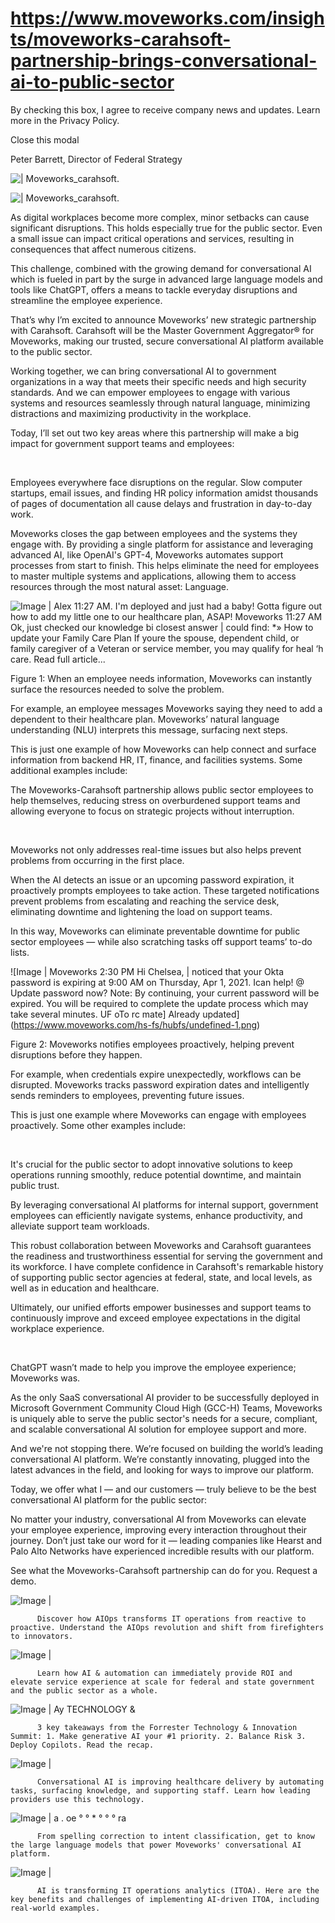 # https://www.moveworks.com/insights/moveworks-carahsoft-partnership-brings-conversational-ai-to-public-sector

By checking this box, I agree to receive company news and updates. Learn more in the Privacy Policy.







  Close this modal
  



Peter Barrett, Director of Federal Strategy


![ | Moveworks_carahsoft.](https://www.moveworks.com/hubfs/Moveworks-Carahsoft.png)

![ | Moveworks_carahsoft.](https://www.moveworks.com/hubfs/Moveworks-Carahsoft.png)

As digital workplaces become more complex, minor setbacks can cause significant disruptions. This holds especially true for the public sector. Even a small issue can impact critical operations and services, resulting in consequences that affect numerous citizens.

This challenge, combined with the growing demand for conversational AI which is fueled in part by the surge in advanced large language models and tools like ChatGPT, offers a means to tackle everyday disruptions and streamline the employee experience.

That’s why I’m excited to announce Moveworks’ new strategic partnership with Carahsoft. Carahsoft will be the Master Government Aggregator® for Moveworks, making our trusted, secure conversational AI platform available to the public sector.

Working together, we can bring conversational AI to government organizations in a way that meets their specific needs and high security standards. And we can empower employees to engage with various systems and resources seamlessly through natural language, minimizing distractions and maximizing productivity in the workplace.

Today, I’ll set out two key areas where this partnership will make a big impact for government support teams and employees:

 

Employees everywhere face disruptions on the regular. Slow computer startups, email issues, and finding HR policy information amidst thousands of pages of documentation all cause delays and frustration in day-to-day work.

Moveworks closes the gap between employees and the systems they engage with. By providing a single platform for assistance and leveraging advanced AI, like OpenAI's GPT-4, Moveworks automates support processes from start to finish. This helps eliminate the need for employees to master multiple systems and applications, allowing them to access resources through the most natural asset: Language. 



![Image | Alex 11:27 AM. I'm deployed and just had a baby! Gotta figure out how to add my little one to our healthcare plan, ASAP! Moveworks 11:27 AM Ok, just checked our knowledge bi closest answer | could find: *» How to update your Family Care Plan If youre the spouse, dependent child, or family caregiver of a Veteran or service member, you may qualify for heal ‘h care. Read full article...](https://www.moveworks.com/hs-fs/hubfs/undefined.png)

Figure 1: When an employee needs information, Moveworks can instantly surface the resources needed to solve the problem.

For example, an employee messages Moveworks saying they need to add a dependent to their healthcare plan. Moveworks’ natural language understanding (NLU) interprets this message, surfacing next steps.

This is just one example of how Moveworks can help connect and surface information from backend HR, IT, finance, and facilities systems. Some additional examples include:

The Moveworks-Carahsoft partnership allows public sector employees to help themselves, reducing stress on overburdened support teams and allowing everyone to focus on strategic projects without interruption.

 

Moveworks not only addresses real-time issues but also helps prevent problems from occurring in the first place.

When the AI detects an issue or an upcoming password expiration, it proactively prompts employees to take action. These targeted notifications prevent problems from escalating and reaching the service desk, eliminating downtime and lightening the load on support teams.

In this way, Moveworks can eliminate preventable downtime for public sector employees — while also scratching tasks off support teams’ to-do lists.



![Image | Moveworks 2:30 PM Hi Chelsea, | noticed that your Okta password is expiring at 9:00 AM on Thursday, Apr 1, 2021. Ican help! @ Update password now? Note: By continuing, your current password will be expired. You will be required to complete the update process which may take several minutes. UF oTo rc mate] Already updated](https://www.moveworks.com/hs-fs/hubfs/undefined-1.png)

Figure 2: Moveworks notifies employees proactively, helping prevent disruptions before they happen.

For example, when credentials expire unexpectedly, workflows can be disrupted. Moveworks tracks password expiration dates and intelligently sends reminders to employees, preventing future issues.

This is just one example where Moveworks can engage with employees proactively. Some other examples include:

 

It's crucial for the public sector to adopt innovative solutions to keep operations running smoothly, reduce potential downtime, and maintain public trust.

By leveraging conversational AI platforms for internal support, government employees can efficiently navigate systems, enhance productivity, and alleviate support team workloads. 

This robust collaboration between Moveworks and Carahsoft guarantees the readiness and trustworthiness essential for serving the government and its workforce. I have complete confidence in Carahsoft's remarkable history of supporting public sector agencies at federal, state, and local levels, as well as in education and healthcare. 

Ultimately, our unified efforts empower businesses and support teams to continuously improve and exceed employee expectations in the digital workplace experience.

 

ChatGPT wasn’t made to help you improve the employee experience; Moveworks was.

As the only SaaS conversational AI provider to be successfully deployed in Microsoft Government Community Cloud High (GCC-H) Teams, Moveworks is uniquely able to serve the public sector's needs for a secure, compliant, and scalable conversational AI solution for employee support and more.

And we're not stopping there. We’re focused on building the world’s leading conversational AI platform. We’re constantly innovating, plugged into the latest advances in the field, and looking for ways to improve our platform.

Today, we offer what I — and our customers — truly believe to be the best conversational AI platform for the public sector:

No matter your industry, conversational AI from Moveworks can elevate your employee experience, improving every interaction throughout their journey. Don’t just take our word for it — leading companies like Hearst and Palo Alto Networks have experienced incredible results with our platform. 

See what the Moveworks-Carahsoft partnership can do for you. Request a demo.

![Image | ](https://www.moveworks.com/hs-fs/hubfs/AIOps-featured-image.png)


          Discover how AIOps transforms IT operations from reactive to proactive. Understand the AIOps revolution and shift from firefighters to innovators.
        

![Image | ](https://www.moveworks.com/hs-fs/hubfs/Public-Sector-Convo-AI.png)


          Learn how AI & automation can immediately provide ROI and elevate service experience at scale for federal and state government and the public sector as a whole.
        

![Image | Ay TECHNOLOGY &](https://www.moveworks.com/hs-fs/hubfs/Forrester%20T%26I%20%281%29.png)


          3 key takeaways from the Forrester Technology & Innovation Summit: 1. Make generative AI your #1 priority. 2. Balance Risk 3. Deploy Copilots. Read the recap.
        

![Image | ](https://www.moveworks.com/hs-fs/hubfs/healthcare-test.png)


          Conversational AI is improving healthcare delivery by automating tasks, surfacing knowledge, and supporting staff. Learn how leading providers use this technology.
        

![Image | a . oe ° ° * ° ° ° ra](https://www.moveworks.com/hs-fs/hubfs/Moveworks_LLM_Feature.png)


          From spelling correction to intent classification, get to know the large language models that power Moveworks' conversational AI platform.
        

![Image | ](https://www.moveworks.com/hs-fs/hubfs/ITOA_feature.png)


          AI is transforming IT operations analytics (ITOA). Here are the key benefits and challenges of implementing AI-driven ITOA, including real-world examples.
        

